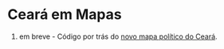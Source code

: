 # Ceará em Mapas

1. em breve - Código por trás do [novo mapa político do Ceará](http://www.leruaite.com/blog/quem-manda-na-politica-cearense). 
